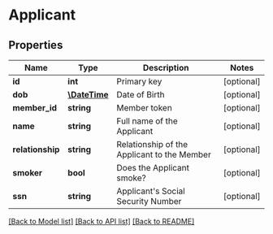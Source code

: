 # Applicant

## Properties
Name | Type | Description | Notes
------------ | ------------- | ------------- | -------------
**id** | **int** | Primary key | [optional] 
**dob** | [**\DateTime**](Date.md) | Date of Birth | [optional] 
**member_id** | **string** | Member token | [optional] 
**name** | **string** | Full name of the Applicant | [optional] 
**relationship** | **string** | Relationship of the Applicant to the Member | [optional] 
**smoker** | **bool** | Does the Applicant smoke? | [optional] 
**ssn** | **string** | Applicant&#39;s Social Security Number | [optional] 

[[Back to Model list]](../README.md#documentation-for-models) [[Back to API list]](../README.md#documentation-for-api-endpoints) [[Back to README]](../README.md)


